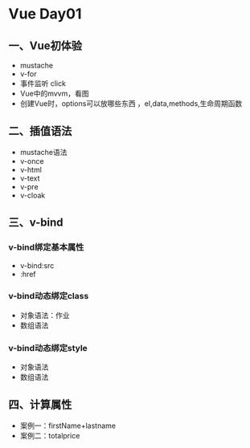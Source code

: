 # Vue Day01

## 一、Vue初体验

- mustache
- v-for
- 事件监听 click
- Vue中的mvvm，看图
- 创建Vue时，options可以放哪些东西 ，el,data,methods,生命周期函数

## 二、插值语法

- mustache语法
- v-once
- v-html
- v-text
- v-pre
- v-cloak

## 三、v-bind

### v-bind绑定基本属性

- v-bind:src
- :href

### v-bind动态绑定class

- 对象语法：作业
- 数组语法

### v-bind动态绑定style

- 对象语法
- 数组语法

## 四、计算属性

- 案例一：firstName+lastname
- 案例二：totalprice